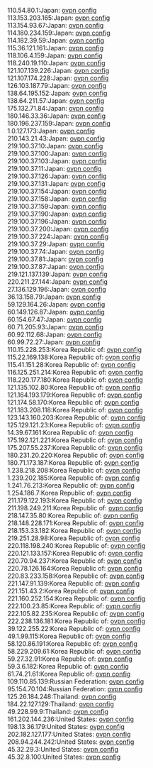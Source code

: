 110.54.80.1:Japan: [ovpn config](vpn/110_54_80_1.ovpn)  
113.153.203.165:Japan: [ovpn config](vpn/113_153_203_165.ovpn)  
113.154.93.67:Japan: [ovpn config](vpn/113_154_93_67.ovpn)  
114.180.234.159:Japan: [ovpn config](vpn/114_180_234_159.ovpn)  
114.182.39.59:Japan: [ovpn config](vpn/114_182_39_59.ovpn)  
115.36.121.161:Japan: [ovpn config](vpn/115_36_121_161.ovpn)  
118.106.4.159:Japan: [ovpn config](vpn/118_106_4_159.ovpn)  
118.240.19.110:Japan: [ovpn config](vpn/118_240_19_110.ovpn)  
121.107.139.226:Japan: [ovpn config](vpn/121_107_139_226.ovpn)  
121.107.174.228:Japan: [ovpn config](vpn/121_107_174_228.ovpn)  
126.103.187.79:Japan: [ovpn config](vpn/126_103_187_79.ovpn)  
138.64.195.152:Japan: [ovpn config](vpn/138_64_195_152.ovpn)  
138.64.211.57:Japan: [ovpn config](vpn/138_64_211_57.ovpn)  
175.132.71.84:Japan: [ovpn config](vpn/175_132_71_84.ovpn)  
180.146.33.36:Japan: [ovpn config](vpn/180_146_33_36.ovpn)  
180.196.237.159:Japan: [ovpn config](vpn/180_196_237_159.ovpn)  
1.0.127.173:Japan: [ovpn config](vpn/1_0_127_173.ovpn)  
210.143.21.43:Japan: [ovpn config](vpn/210_143_21_43.ovpn)  
219.100.37.10:Japan: [ovpn config](vpn/219_100_37_10.ovpn)  
219.100.37.100:Japan: [ovpn config](vpn/219_100_37_100.ovpn)  
219.100.37.103:Japan: [ovpn config](vpn/219_100_37_103.ovpn)  
219.100.37.11:Japan: [ovpn config](vpn/219_100_37_11.ovpn)  
219.100.37.126:Japan: [ovpn config](vpn/219_100_37_126.ovpn)  
219.100.37.131:Japan: [ovpn config](vpn/219_100_37_131.ovpn)  
219.100.37.154:Japan: [ovpn config](vpn/219_100_37_154.ovpn)  
219.100.37.158:Japan: [ovpn config](vpn/219_100_37_158.ovpn)  
219.100.37.159:Japan: [ovpn config](vpn/219_100_37_159.ovpn)  
219.100.37.190:Japan: [ovpn config](vpn/219_100_37_190.ovpn)  
219.100.37.196:Japan: [ovpn config](vpn/219_100_37_196.ovpn)  
219.100.37.200:Japan: [ovpn config](vpn/219_100_37_200.ovpn)  
219.100.37.224:Japan: [ovpn config](vpn/219_100_37_224.ovpn)  
219.100.37.29:Japan: [ovpn config](vpn/219_100_37_29.ovpn)  
219.100.37.74:Japan: [ovpn config](vpn/219_100_37_74.ovpn)  
219.100.37.81:Japan: [ovpn config](vpn/219_100_37_81.ovpn)  
219.100.37.87:Japan: [ovpn config](vpn/219_100_37_87.ovpn)  
219.121.137.139:Japan: [ovpn config](vpn/219_121_137_139.ovpn)  
220.211.27.144:Japan: [ovpn config](vpn/220_211_27_144.ovpn)  
27.136.129.196:Japan: [ovpn config](vpn/27_136_129_196.ovpn)  
36.13.158.79:Japan: [ovpn config](vpn/36_13_158_79.ovpn)  
59.129.164.26:Japan: [ovpn config](vpn/59_129_164_26.ovpn)  
60.149.126.87:Japan: [ovpn config](vpn/60_149_126_87.ovpn)  
60.154.67.47:Japan: [ovpn config](vpn/60_154_67_47.ovpn)  
60.71.205.93:Japan: [ovpn config](vpn/60_71_205_93.ovpn)  
60.92.112.68:Japan: [ovpn config](vpn/60_92_112_68.ovpn)  
60.99.72.27:Japan: [ovpn config](vpn/60_99_72_27.ovpn)  
110.15.228.253:Korea Republic of: [ovpn config](vpn/110_15_228_253.ovpn)  
115.22.169.138:Korea Republic of: [ovpn config](vpn/115_22_169_138.ovpn)  
115.41.151.28:Korea Republic of: [ovpn config](vpn/115_41_151_28.ovpn)  
116.125.251.214:Korea Republic of: [ovpn config](vpn/116_125_251_214.ovpn)  
118.220.177.180:Korea Republic of: [ovpn config](vpn/118_220_177_180.ovpn)  
121.135.102.80:Korea Republic of: [ovpn config](vpn/121_135_102_80.ovpn)  
121.164.193.179:Korea Republic of: [ovpn config](vpn/121_164_193_179.ovpn)  
121.174.58.170:Korea Republic of: [ovpn config](vpn/121_174_58_170.ovpn)  
121.183.208.118:Korea Republic of: [ovpn config](vpn/121_183_208_118.ovpn)  
123.143.160.203:Korea Republic of: [ovpn config](vpn/123_143_160_203.ovpn)  
125.129.121.23:Korea Republic of: [ovpn config](vpn/125_129_121_23.ovpn)  
14.39.67.161:Korea Republic of: [ovpn config](vpn/14_39_67_161.ovpn)  
175.192.121.221:Korea Republic of: [ovpn config](vpn/175_192_121_221.ovpn)  
175.207.55.237:Korea Republic of: [ovpn config](vpn/175_207_55_237.ovpn)  
180.231.20.220:Korea Republic of: [ovpn config](vpn/180_231_20_220.ovpn)  
180.71.173.187:Korea Republic of: [ovpn config](vpn/180_71_173_187.ovpn)  
1.238.218.208:Korea Republic of: [ovpn config](vpn/1_238_218_208.ovpn)  
1.239.202.185:Korea Republic of: [ovpn config](vpn/1_239_202_185.ovpn)  
1.241.76.213:Korea Republic of: [ovpn config](vpn/1_241_76_213.ovpn)  
1.254.186.7:Korea Republic of: [ovpn config](vpn/1_254_186_7.ovpn)  
211.179.122.193:Korea Republic of: [ovpn config](vpn/211_179_122_193.ovpn)  
211.198.249.211:Korea Republic of: [ovpn config](vpn/211_198_249_211.ovpn)  
218.147.35.80:Korea Republic of: [ovpn config](vpn/218_147_35_80.ovpn)  
218.148.228.171:Korea Republic of: [ovpn config](vpn/218_148_228_171.ovpn)  
218.153.33.182:Korea Republic of: [ovpn config](vpn/218_153_33_182.ovpn)  
219.251.28.98:Korea Republic of: [ovpn config](vpn/219_251_28_98.ovpn)  
220.118.198.240:Korea Republic of: [ovpn config](vpn/220_118_198_240.ovpn)  
220.121.133.157:Korea Republic of: [ovpn config](vpn/220_121_133_157.ovpn)  
220.70.94.237:Korea Republic of: [ovpn config](vpn/220_70_94_237.ovpn)  
220.78.126.164:Korea Republic of: [ovpn config](vpn/220_78_126_164.ovpn)  
220.83.233.158:Korea Republic of: [ovpn config](vpn/220_83_233_158.ovpn)  
221.147.91.139:Korea Republic of: [ovpn config](vpn/221_147_91_139.ovpn)  
221.151.43.2:Korea Republic of: [ovpn config](vpn/221_151_43_2.ovpn)  
221.160.252.154:Korea Republic of: [ovpn config](vpn/221_160_252_154.ovpn)  
222.100.23.85:Korea Republic of: [ovpn config](vpn/222_100_23_85.ovpn)  
222.105.82.235:Korea Republic of: [ovpn config](vpn/222_105_82_235.ovpn)  
222.238.136.181:Korea Republic of: [ovpn config](vpn/222_238_136_181.ovpn)  
39.122.255.22:Korea Republic of: [ovpn config](vpn/39_122_255_22.ovpn)  
49.1.99.115:Korea Republic of: [ovpn config](vpn/49_1_99_115.ovpn)  
58.120.86.191:Korea Republic of: [ovpn config](vpn/58_120_86_191.ovpn)  
58.229.209.61:Korea Republic of: [ovpn config](vpn/58_229_209_61.ovpn)  
59.27.32.91:Korea Republic of: [ovpn config](vpn/59_27_32_91.ovpn)  
59.3.6.182:Korea Republic of: [ovpn config](vpn/59_3_6_182.ovpn)  
61.74.21.61:Korea Republic of: [ovpn config](vpn/61_74_21_61.ovpn)  
109.110.85.139:Russian Federation: [ovpn config](vpn/109_110_85_139.ovpn)  
95.154.70.104:Russian Federation: [ovpn config](vpn/95_154_70_104.ovpn)  
125.26.184.248:Thailand: [ovpn config](vpn/125_26_184_248.ovpn)  
184.22.127.129:Thailand: [ovpn config](vpn/184_22_127_129.ovpn)  
49.228.99.9:Thailand: [ovpn config](vpn/49_228_99_9.ovpn)  
161.202.144.236:United States: [ovpn config](vpn/161_202_144_236.ovpn)  
198.13.36.179:United States: [ovpn config](vpn/198_13_36_179.ovpn)  
202.182.127.177:United States: [ovpn config](vpn/202_182_127_177.ovpn)  
208.94.244.242:United States: [ovpn config](vpn/208_94_244_242.ovpn)  
45.32.29.3:United States: [ovpn config](vpn/45_32_29_3.ovpn)  
45.32.8.100:United States: [ovpn config](vpn/45_32_8_100.ovpn)  
